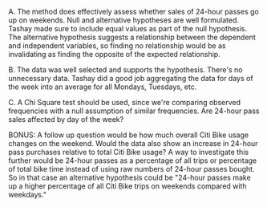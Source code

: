 A. The method does effectively assess whether sales of 24-hour passes go up on weekends. Null and alternative hypotheses are well formulated. Tashay made sure to include equal values as part of the null hypothesis. The alternative hypothesis suggests a relationship between the dependent and independent variables, so finding no relationship would be as invalidating as finding the opposite of the expected relationship.

B. The data was well selected and supports the hypothesis. There's no unnecessary data. Tashay did a good job aggregating the data for days of the week into an average for all Mondays, Tuesdays, etc.

C. A Chi Square test should be used, since we're comparing observed frequencies with a null assumption of similar frequencies. Are 24-hour pass sales affected by day of the week?

BONUS: A follow up question would be how much overall Citi Bike usage changes on the weekend. Would the data also show an increase in 24-hour pass purchases relative to total Citi Bike usage? A way to investigate this further would be 24-hour passes as a percentage of all trips or percentage of total bike time instead of using raw numbers of 24-hour passes bought. So in that case an alternative hypothesis could be "24-hour passes make up a higher percentage of all Citi Bike trips on weekends compared with weekdays."
